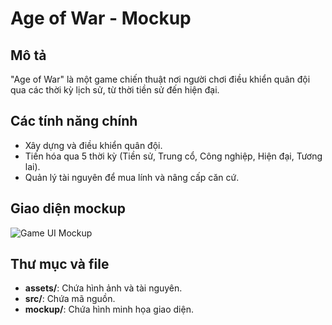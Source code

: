 # Age of War - Mockup

## Mô tả
"Age of War" là một game chiến thuật nơi người chơi điều khiển quân đội qua các thời kỳ lịch sử, từ thời tiền sử đến hiện đại.

## Các tính năng chính
- Xây dựng và điều khiển quân đội.
- Tiến hóa qua 5 thời kỳ (Tiền sử, Trung cổ, Công nghiệp, Hiện đại, Tương lai).
- Quản lý tài nguyên để mua lính và nâng cấp căn cứ.

## Giao diện mockup
![Game UI Mockup](mockup/game_ui.png)

## Thư mục và file
- **assets/**: Chứa hình ảnh và tài nguyên.
- **src/**: Chứa mã nguồn.
- **mockup/**: Chứa hình minh họa giao diện.
